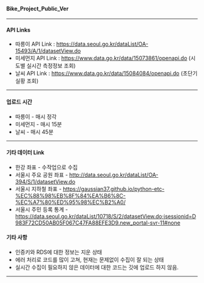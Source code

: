 #### Bike_Project_Public_Ver
----
#### API Links
* 따릉이 API Link : https://data.seoul.go.kr/dataList/OA-15493/A/1/datasetView.do
* 미세먼지 API Link : https://www.data.go.kr/data/15073861/openapi.do (시도별 실시간 측정정보 조회)
* 날씨 API Link : https://www.data.go.kr/data/15084084/openapi.do (초단기 실황 조회)
----
#### 업로드 시간
* 따릉이 - 매시 정각
* 미세먼지 - 매시 15분
* 날씨 - 매시 45분
----
#### 기타 데이터 Link
* 한강 좌표 - 수작업으로 수집
* 서울시 주요 공원 좌표 - http://data.seoul.go.kr/dataList/OA-394/S/1/datasetView.do
* 서울시 지하철 좌표 - https://gaussian37.github.io/python-etc-%EC%88%98%EB%8F%84%EA%B6%8C-%EC%A7%80%ED%95%98%EC%B2%A0/
* 서울시 주민 등록 통계 - https://data.seoul.go.kr/dataList/10718/S/2/datasetView.do;jsessionid=D983F72CD50AB05F067C47FA88EFE3D9.new_portal-svr-11#none
#### 기타 사항
* 인증키와 RDS에 대한 정보는 지운 상태
* 에러 처리로 코드를 많이 고쳐, 현재는 문제없이 수집이 잘 되는 상태
* 실시간 수집이 필요하지 않은 데이터에 대한 코드는 깃에 업로드 하지 않음.
----
